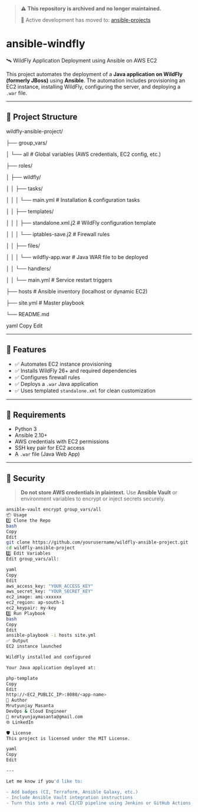> ⚠️ **This repository is archived and no longer maintained.**
>
> 🚀 Active development has moved to: [ansible-projects](https://github.com/mrutyunjayma/ansible-projects)


# ansible-windfly
 🛰️ WildFly Application Deployment using Ansible on AWS EC2

This project automates the deployment of a **Java application on WildFly (formerly JBoss)** using **Ansible**. The automation includes provisioning an EC2 instance, installing WildFly, configuring the server, and deploying a `.war` file.

---

## 📁 Project Structure

wildfly-ansible-project/

├── group_vars/

│ └── all # Global variables (AWS credentials, EC2 config, etc.)

├── roles/

│ ├── wildfly/

│ │ ├── tasks/

│ │ │ └── main.yml # Installation & configuration tasks

│ │ ├── templates/

│ │ │ ├── standalone.xml.j2 # WildFly configuration template

│ │ │ └── iptables-save.j2 # Firewall rules

│ │ ├── files/

│ │ │ └── wildfly-app.war # Java WAR file to be deployed

│ │ └── handlers/

│ │ └── main.yml # Service restart triggers

├── hosts # Ansible inventory (localhost or dynamic EC2)

├── site.yml # Master playbook

└── README.md

yaml
Copy
Edit

---

## 🚀 Features

- ✅ Automates EC2 instance provisioning
- ✅ Installs WildFly 26+ and required dependencies
- ✅ Configures firewall rules
- ✅ Deploys a `.war` Java application
- ✅ Uses templated `standalone.xml` for clean customization

---

## 🔧 Requirements

- Python 3
- Ansible 2.10+
- AWS credentials with EC2 permissions
- SSH key pair for EC2 access
- A `.war` file (Java Web App)

---

## 🔐 Security

> **Do not store AWS credentials in plaintext.**
Use **Ansible Vault** or environment variables to encrypt or inject secrets securely.

```bash
ansible-vault encrypt group_vars/all
📦 Usage
1️⃣ Clone the Repo
bash
Copy
Edit
git clone https://github.com/yourusername/wildfly-ansible-project.git
cd wildfly-ansible-project
2️⃣ Edit Variables
Edit group_vars/all:

yaml
Copy
Edit
aws_access_key: "YOUR_ACCESS_KEY"
aws_secret_key: "YOUR_SECRET_KEY"
ec2_image: ami-xxxxxx
ec2_region: ap-south-1
ec2_keypair: my-key
3️⃣ Run Playbook
bash
Copy
Edit
ansible-playbook -i hosts site.yml
✅ Output
EC2 instance launched

WildFly installed and configured

Your Java application deployed at:

php-template
Copy
Edit
http://<EC2_PUBLIC_IP>:8080/<app-name>
🧠 Author
Mrutyunjay Masanta
DevOps & Cloud Engineer
📧 mrutyunjaymasanta@gmail.com
🌐 LinkedIn

🛡 License
This project is licensed under the MIT License.

yaml
Copy
Edit

---

Let me know if you'd like to:

- Add badges (CI, Terraform, Ansible Galaxy, etc.)
- Include Ansible Vault integration instructions
- Turn this into a real CI/CD pipeline using Jenkins or GitHub Actions
